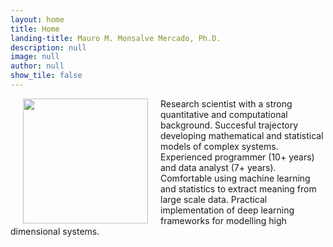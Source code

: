```yaml
---
layout: home
title: Home
landing-title: Mauro M. Monsalve Mercado, Ph.D.
description: null
image: null
author: null
show_tile: false
---
```


<img src="assets/images/MauroMonsalve.jpg" align="left" width="200" style="margin:0px 20px"/>
Research scientist with a strong quantitative and computational background. Succesful trajectory developing mathematical and statistical models of complex systems. Experienced programmer (10+ years) and data analyst (7+ years). Comfortable using machine learning and statistics to extract meaning from large scale data. Practical implementation of deep learning frameworks for modelling high dimensional systems.

